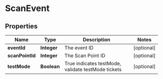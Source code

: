 # ScanEvent

## Properties
Name | Type | Description | Notes
------------ | ------------- | ------------- | -------------
**eventId** | **Integer** | The event ID |  [optional]
**scanPointId** | **Integer** | The Scan Point ID |  [optional]
**testMode** | **Boolean** | True indicates testMode, validate testMode tickets |  [optional]
